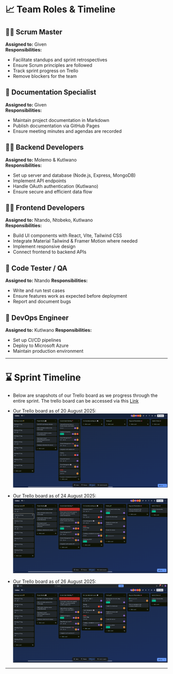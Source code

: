 # 📈 Team Roles & Timeline

## 🧑‍🏫 Scrum Master
**Assigned to:** Given  
**Responsibilities:**
- Facilitate standups and sprint retrospectives
- Ensure Scrum principles are followed
- Track sprint progress on Trello
- Remove blockers for the team

## 📃 Documentation Specialist
**Assigned to:** Given  
**Responsibilities:**
- Maintain project documentation in Markdown
- Publish documentation via GitHub Pages
- Ensure meeting minutes and agendas are recorded

## 🧑‍💻 Backend Developers
**Assigned to:** Molemo & Kutlwano  
**Responsibilities:**
- Set up server and database (Node.js, Express, MongoDB)
- Implement API endpoints
- Handle OAuth authentication (Kutlwano)
- Ensure secure and efficient data flow

## 🧑‍💻 Frontend Developers
**Assigned to:** Ntando, Ntobeko, Kutlwano  
**Responsibilities:**
- Build UI components with React, Vite, Tailwind CSS
- Integrate Material Tailwind & Framer Motion where needed
- Implement responsive design
- Connect frontend to backend APIs

## 🧪 Code Tester / QA
**Assigned to:** Ntando
**Responsibilities:**
- Write and run test cases
- Ensure features work as expected before deployment
- Report and document bugs

## 🚀 DevOps Engineer
**Assigned to:** Kutlwano 
**Responsibilities:**
- Set up CI/CD pipelines
- Deploy to Microsoft Azure
- Maintain production environment

---

# ⌛ Sprint Timeline
- Below are snapshots of our Trello board as we progress through the entire sprint. The trello board can be accessed via this [Link](https://trello.com/invite/b/688926a06672f847b26eadd8/ATTI44809ab9733ae3526b4a7133a7e97f41E5E6470D/codexa)

- Our Trello board as of 20 August 2025:
![alt text](../../assets/meetings/Sprint02/TrelloBoard/20th.png)
- Our Trello board as of 24 August 2025:
![alt text](../../assets/meetings/Sprint02/TrelloBoard/24th.png)
- Our Trello board as of 26 August 2025:
![alt text](../../assets/meetings/Sprint02/TrelloBoard/26th.png)

---
